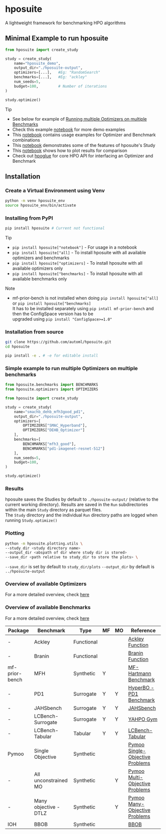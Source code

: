 # hposuite
A lightweight framework for benchmarking HPO algorithms

## Minimal Example to run hposuite

```python
from hposuite import create_study

study = create_study(
    name="hposuite_demo",
    output_dir="./hposuite-output",
    optimizers=[...],   #Eg: "RandomSearch"
    benchmarks=[...],   #Eg: "ackley"
    num_seeds=5,
    budget=100,         # Number of iterations
)

study.optimize()
```

> [!TIP]
> * See below for example of [Running multiple Optimizers on multiple Benchmarks](#Simple-example-to-run-multiple-Optimizers-on-multiple-benchmarks)
> * Check this example [notebook](examples/hposuite_demo.ipynb) for more demo examples
> * This [notebook](examples/opt_bench_usage_examples.ipynb) contains usage examples for Optimizer and Benchmark combinations
> * This [notebook](examples/study_usage_examples.ipynb) demonstrates some of the features of hposuite's Study
> * This [notebook](examples/plots_and_comparisons.ipynb) shows how to plot results for comparison
> * Check out [hpoglue](https://github.com/automl/hpoglue) for core HPO API for interfacing an Optimizer and Benchmark

## Installation

### Create a Virtual Environment using Venv
```bash
python -m venv hposuite_env
source hposuite_env/bin/activate
```
### Installing from PyPI

```bash
pip install hposuite # Current not functional
```

> [!TIP]
> * `pip install hposuite["notebook"]` - For usage in a notebook
> * `pip install hposuite["all]` - To install hposuite with all available optimizers and benchmarks
> * `pip install hposuite["optimizers]` - To install hposuite with all available optimizers only
> * `pip install hposuite["benchmarks]` - To install hposuite with all available benchmarks only


<!-- TODO: Fix this -->
> [!NOTE]
> * mf-prior-bench is not installed when doing `pip install hposuite["all]` or `pip install hposuite["benchmarks]` \
It has to be installed separately using `pip intall mf-prior-bench` and then the ConfigSpace version has to be \
upgraded using `pip install "ConfigSpace>=1.0"`

### Installation from source

```bash
git clone https://github.com/automl/hposuite.git
cd hposuite

pip install -e . # -e for editable install
```


### Simple example to run multiple Optimizers on multiple benchmarks

```python
from hposuite.benchmarks import BENCHMARKS
from hposuite.optimizers import OPTIMIZERS

from hposuite import create_study

study = create_study(
    name="smachb_dehb_mfh3good_pd1",
    output_dir="./hposuite-output",
    optimizers=[
        OPTIMIZERS["SMAC_Hyperband"],
        OPTIMIZERS["DEHB_Optimizer"]
    ],
    benchmarks=[
        BENCHMARKS["mfh3_good"],
        BENCHMARKS["pd1-imagenet-resnet-512"]
    ],
    num_seeds=5,
    budget=100,
)

study.optimize()

```


### Results

hposuite saves the Studies by default to `./hposuite-output/` (relative to the current working directory).
Results are saved in the `Run` subdirectories within the main `Study` directory as parquet files. \
The `Study` directory and the individual `Run` directory paths are logged when running `Study.optimize()`

### Plotting

```bash
python -m hposuite.plotting.utils \
--study_dir <study directory name>
--output_dir <abspath of dir where study dir is stored>
--save_dir <path relative to study_dir to store the plots> \ 
```

`--save_dir` is set by default to `study_dir/plots`
`--output_dir` by default is `../hposuite-output`



### Overview of available Optimizers

For a more detailed overview, check [here](./hposuite/optimizers/README.md)


### Overview of available Benchmarks

For a more detailed overview, check [here](./hposuite/benchmarks/README.md)

| Package          | Benchmark                  | Type       | MF | MO | Reference |
|------------------|----------------------------|------------|----|----|-----------|
| -                | Ackley                     | Functional |    |    | [Ackley Function](https://en.wikipedia.org/wiki/Ackley_function) |
| -                | Branin                     | Functional |    |    | [Branin Function](https://www.sfu.ca/~ssurjano/branin.html) |
| mf-prior-bench   | MFH                        | Synthetic  | Y  |    | [MF-Hartmann Benchmark](https://github.com/automl/mf-prior-bench/blob/main/src/mfpbench/synthetic/hartmann/generators.py) |
| -                | PD1                        | Surrogate  | Y  | Y  | [HyperBO - PD1 Benchmark](https://github.com/google-research/hyperbo?tab=readme-ov-file#pd1-benchmark) |
| -                | JAHSbench                  | Surrogate  | Y  | Y  | [JAHSbench](https://github.com/automl/jahs_bench_201) |
| -                | LCBench-Surrogate          | Surrogate  | Y  | Y  | [YAHPO Gym](https://github.com/slds-lmu/yahpo_gym) |
| -                | LCBench-Tabular            | Tabular    | Y  | Y  | [LCBench-Tabular](https://github.com/automl/LCBench) |
| Pymoo            | Single Objective           | Synthetic  |    |    | [Pymoo Single-Objective Problems](https://pymoo.org/problems/test_problems.html#Single-Objective) |
| -                | All unconstrained MO       | Synthetic  |    | Y  | [Pymoo Multi-Objective Problems](https://pymoo.org/problems/test_problems.html#Multi-Objective) |
| -                | Many objective -DTLZ       | Synthetic  |    | Y  | [Pymoo Many-Objective Problems](https://pymoo.org/problems/test_problems.html#Many-Objective) |
| IOH              | BBOB                       | Synthetic  |    |    | [BBOB](https://iohprofiler.github.io/) |

